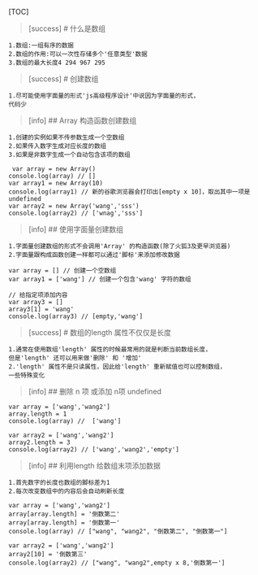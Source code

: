 [TOC]
>[success] # 什么是数组
~~~
1.数组:一组有序的数据
2.数组的作用:可以一次性存储多个'任意类型'数据
3.数组的最大长度4 294 967 295
~~~
>[success] # 创建数组
~~~
1.尽可能使用字面量的形式'js高级程序设计'中说因为字面量的形式，
代码少
~~~
 
>[info] ## Array 构造函数创建数组
~~~
1.创建的实例如果不传参数生成一个空数组
2.如果传入数字生成对应长度的数组
3.如果是非数字生成一个自动包含该项的数组
~~~
~~~
 var array = new Array()
console.log(array) // []
var array1 = new Array(10)
console.log(array1) // 新的谷歌浏览器会打印出[empty x 10]，取出其中一项是undefined
var array2 = new Array('wang','sss')
console.log(array2) // ['wnag','sss']
~~~
>[info] ## 使用字面量创建数组
~~~
1.字面量创建数组的形式不会调用'Array' 的构造函数(除了火狐3及更早浏览器)
2.字面量跟构成函数创建一样都可以通过'脚标'来添加修改数据
~~~
~~~
var array = [] // 创建一个空数组
var array1 = ['wang'] // 创建一个包含'wang' 字符的数组

// 给指定项添加内容
var array3 = []
array3[1] = 'wang'
console.log(array3) // [empty,'wang']
~~~
>[success] # 数组的length 属性不仅仅是长度
~~~
1.通常在使用数组'length' 属性的时候最常用的就是判断当前数组长度，
但是'length' 还可以用来做'删除' 和 '增加'
2.'length' 属性不是只读属性，因此给'length' 重新赋值也可以控制数组，
一些特殊变化
~~~
>[info] ## 删除 n 项 或添加 n项 undefined
~~~
var array = ['wang','wang2']
array.length = 1
console.log(array) //  ['wang']

var array2 = ['wang','wang2']
array2.length = 3
console.log(array2) // ['wang','wang2','empty']
~~~
>[info] ## 利用length 给数组末项添加数据
~~~
1.首先数字的长度也数组的脚标差为1
2.每次改变数组中的内容后会自动刷新长度
~~~
~~~
var array = ['wang','wang2']
array[array.length] = '倒数第二'
array[array.length] = '倒数第一'
console.log(array) // ["wang", "wang2", "倒数第二", "倒数第一"]

var array2 = ['wang','wang2']
array2[10] = '倒数第三'
console.log(array2) // ["wang", "wang2",empty x 8,'倒数第一']
~~~

